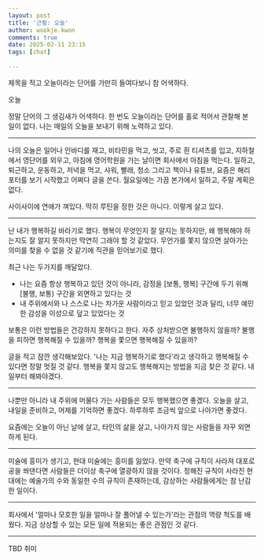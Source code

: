 ```yaml
---  
layout: post  
title: '근황: 오늘'  
author: wookje.kwon  
comments: true  
date: 2025-02-11 23:15  
tags: [chat]  
  
---  
```


제목을 적고 오늘이라는 단어를 가만히 들여다보니 참 어색하다.  

오늘  

정말 단어의 그 생김새가 어색하다. 한 번도 오늘이라는 단어를 홀로 적어서 관찰해 본 일이 없다. 나는 매일의 오늘을 보내기 위해 노력하고 있다.  

---

나의 오늘은 일어나 인바디를 재고, 비타민을 먹고, 씻고, 주로 흰 티셔츠를 입고, 지하철에서 영단어를 외우고, 아침에 영어학원을 가는 날이면 회사에서 아침을 먹는다. 일하고, 퇴근하고, 운동하고, 저녁을 먹고, 샤워, 빨래, 청소 그리고 책이나 유튜브, 요즘은 해리포터를 보기 시작했고 어쩌다 글을 쓴다. 월요일에는 가끔 본가에서 일하고, 주말 계획은 없다.  

사이사이에 연애가 껴있다. 딱히 루틴을 정한 것은 아니다. 이렇게 살고 있다.  

---

난 내가 행복하길 바라기로 했다. 행복이 무엇인지 잘 알지는 못하지만, 왜 행복해야 하는지도 잘 알지 못하지만 막연히 그래야 할 것 같았다. 무언가를 쫓지 않으면 살아가는 의미를 찾을 수 없을 것 같기에 직관을 믿어보기로 했다.  

최근 나는 두가지를 깨달았다.  

- 나는 요즘 항상 행복하고 있던 것이 아니라, 감정을 [보통, 행복] 구간에 두기 위해 [불행, 보통) 구간을 외면하고 있다는 것  
- 내 주위에서와 나 스스로 나는 차가운 사람이라고 믿고 있었던 것과 달리, 너무 예민한 감성을 이성으로 덮고 있었다는 것  

보통은 이런 방법들은 건강하지 못하다고 한다. 자주 상처받으면 불행하지 않을까? 불행을 피하면 행복해질 수 있을까? 행복을 쫓으면 행복해질 수 있을까?  

글을 적고 잠깐 생각해보았다. '나는 지금 행복하기로 했다'라고 생각하고 행복해질 수 있다면 정말 멋질 것 같다. 행복을 쫓지 않고도 행복해지는 방법을 지금 찾은 것 같다. 내일부터 해봐야겠다.  

---

나뿐만 아니라 내 주위에 머물다 가는 사람들은 모두 행복했으면 좋겠다. 오늘을 살고, 내일을 준비하고, 어제를 기억하면 좋겠다. 하루하루 조금씩 앞으로 나아가면 좋겠다.  

요즘에는 오늘이 아닌 날에 살고, 타인의 삶을 살고, 나아가지 않는 사람들을 자꾸 외면하게 된다.  

---

미술에 흥미가 생기고, 현대 미술에는 흥미를 잃었다. 만약 축구에 규칙이 사라져 대포로 공을 쏴댄다면 사람들은 더이상 축구에 열광하지 않을 것이다. 정해진 규칙이 사라진 현대에는 예술가의 수와 동일한 수의 규칙이 존재하는데, 감상하는 사람들에게는 참 난감한 일이다.  

---

회사에서 '얼마나 모호한 일을 얼마나 잘 풀어낼 수 있는가'라는 관점의 역량 척도를 배웠다. 지금 상상할 수 있는 모든 일에 적용되는 좋은 관점인 것 같다.  

---

TBD 취미